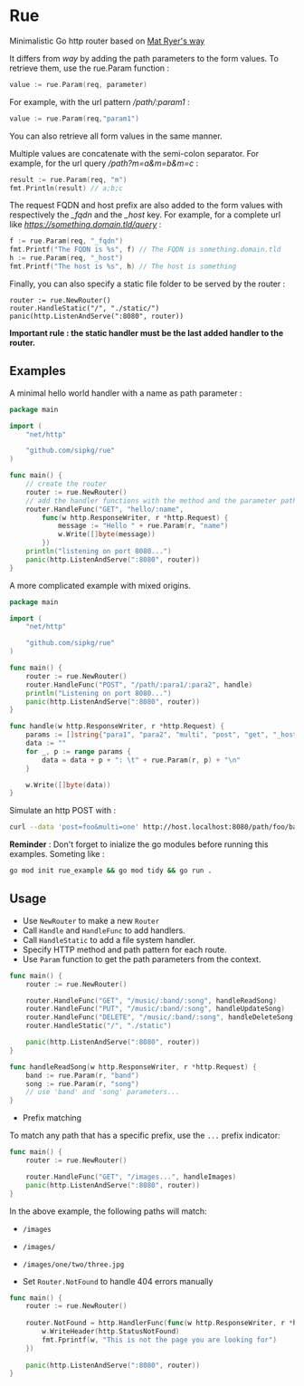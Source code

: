 # Rue

Minimalistic Go http router based on [Mat Ryer's way](https://github.com/matryer/way)

It differs from _way_ by adding the path parameters to the form values.
To retrieve them, use the rue.Param function :

```go
value := rue.Param(req, parameter)
```

For example, with the url pattern _/path/:param1_ :

```go
value := rue.Param(req,"param1")
```

You can also retrieve all form values in the same manner.

Multiple values are concatenate with the semi-colon separator. 
For example, for the url query _/path?m=a&m=b&m=c_ :

```go
result := rue.Param(req, "m")
fmt.Println(result) // a;b;c
```

The request FQDN and host prefix are also added to the form values with respectively the *_fqdn* and the *_host* key.
For example, for a complete url like _https://something.domain.tld/query_ :

```go
f := rue.Param(req, "_fqdn")
fmt.Printf("The FQDN is %s", f) // The FQDN is something.domain.tld
h := rue.Param(req, "_host")
fmt.Printf("The host is %s", h) // The host is something
```

Finally, you can also specify a static file folder to be served by the router :

```
router := rue.NewRouter()
router.HandleStatic("/", "./static/")
panic(http.ListenAndServe(":8080", router))
```

**Important rule : the static handler must be the last added handler to the router.**

## Examples

A minimal hello world handler with a name as path parameter :

```go
package main

import (
	"net/http"

	"github.com/sipkg/rue"
)

func main() {
	// create the router
	router := rue.NewRouter()
	// add the handler functions with the method and the parameter path
	router.HandleFunc("GET", "hello/:name",
		func(w http.ResponseWriter, r *http.Request) {
			message := "Hello " + rue.Param(r, "name")
			w.Write([]byte(message))
		})
	println("listening on port 8080...")
	panic(http.ListenAndServe(":8080", router))
}
```

A more complicated example with mixed origins. 

```go
package main

import (
	"net/http"

	"github.com/sipkg/rue"
)

func main() {
	router := rue.NewRouter()
	router.HandleFunc("POST", "/path/:para1/:para2", handle)
	println("Listening on port 8080...")
	panic(http.ListenAndServe(":8080", router))
}

func handle(w http.ResponseWriter, r *http.Request) {
	params := []string{"para1", "para2", "multi", "post", "get", "_host"}
	data := ""
	for _, p := range params {
		data = data + p + ": \t" + rue.Param(r, p) + "\n"
	}

	w.Write([]byte(data))
}
```

Simulate an http POST with :
```sh
curl --data 'post=foo&multi=one' http://host.localhost:8080/path/foo/bar\?get=\bar\&multi\=two\&multi\=three
```

**Reminder** : Don't forget to inialize the go modules before running 
this examples. Someting like :

```sh
go mod init rue_example && go mod tidy && go run .
```

## Usage

* Use `NewRouter` to make a new `Router`
* Call `Handle` and `HandleFunc` to add handlers.
* Call `HandleStatic` to add a file system handler.
* Specify HTTP method and path pattern for each route.
* Use `Param` function to get the path parameters from the context.

```go
func main() {
	router := rue.NewRouter()

	router.HandleFunc("GET", "/music/:band/:song", handleReadSong)
	router.HandleFunc("PUT", "/music/:band/:song", handleUpdateSong)
	router.HandleFunc("DELETE", "/music/:band/:song", handleDeleteSong)
	router.HandleStatic("/", "./static")

	panic(http.ListenAndServe(":8080", router))
}

func handleReadSong(w http.ResponseWriter, r *http.Request) {
	band := rue.Param(r, "band")
	song := rue.Param(r, "song")
	// use 'band' and 'song' parameters...
}
```

* Prefix matching

To match any path that has a specific prefix, use the `...` prefix indicator:

```go
func main() {
	router := rue.NewRouter()

	router.HandleFunc("GET", "/images...", handleImages)
	panic(http.ListenAndServe(":8080", router))
}
```

In the above example, the following paths will match:

* `/images`
* `/images/`
* `/images/one/two/three.jpg`

* Set `Router.NotFound` to handle 404 errors manually

```go
func main() {
	router := rue.NewRouter()
	
	router.NotFound = http.HandlerFunc(func(w http.ResponseWriter, r *http.Request) {
		w.WriteHeader(http.StatusNotFound)
		fmt.Fprintf(w, "This is not the page you are looking for")
	})
	
	panic(http.ListenAndServe(":8080", router))
}
```